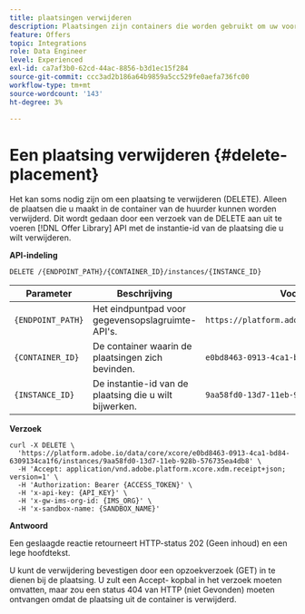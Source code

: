 ```yaml
---
title: plaatsingen verwijderen
description: Plaatsingen zijn containers die worden gebruikt om uw voorstellen te tonen.
feature: Offers
topic: Integrations
role: Data Engineer
level: Experienced
exl-id: ca7af3b0-62cd-44ac-8856-b3d1ec15f284
source-git-commit: ccc3ad2b186a64b9859a5cc529fe0aefa736fc00
workflow-type: tm+mt
source-wordcount: '143'
ht-degree: 3%

---
```


# Een plaatsing verwijderen {#delete-placement}

Het kan soms nodig zijn om een plaatsing te verwijderen (DELETE). Alleen de plaatsen die u maakt in de container van de huurder kunnen worden verwijderd. Dit wordt gedaan door een verzoek van de DELETE aan uit te voeren [!DNL Offer Library] API met de instantie-id van de plaatsing die u wilt verwijderen.

**API-indeling**

```http
DELETE /{ENDPOINT_PATH}/{CONTAINER_ID}/instances/{INSTANCE_ID}
```

| Parameter | Beschrijving | Voorbeeld |
| --------- | ----------- | ------- |
| `{ENDPOINT_PATH}` | Het eindpuntpad voor gegevensopslagruimte-API&#39;s. | `https://platform.adobe.io/data/core/xcore/` |
| `{CONTAINER_ID}` | De container waarin de plaatsingen zich bevinden. | `e0bd8463-0913-4ca1-bd84-6309134ca1f6` |
| `{INSTANCE_ID}` | De instantie-id van de plaatsing die u wilt bijwerken. | `9aa58fd0-13d7-11eb-928b-576735ea4db8` |

**Verzoek**

```shell
curl -X DELETE \
  'https://platform.adobe.io/data/core/xcore/e0bd8463-0913-4ca1-bd84-6309134ca1f6/instances/9aa58fd0-13d7-11eb-928b-576735ea4db8' \
  -H 'Accept: application/vnd.adobe.platform.xcore.xdm.receipt+json; version=1' \
  -H 'Authorization: Bearer {ACCESS_TOKEN}' \
  -H 'x-api-key: {API_KEY}' \
  -H 'x-gw-ims-org-id: {IMS_ORG}' \
  -H 'x-sandbox-name: {SANDBOX_NAME}'
```

**Antwoord**

Een geslaagde reactie retourneert HTTP-status 202 (Geen inhoud) en een lege hoofdtekst.

U kunt de verwijdering bevestigen door een opzoekverzoek (GET) in te dienen bij de plaatsing. U zult een Accept- kopbal in het verzoek moeten omvatten, maar zou een status 404 van HTTP (niet Gevonden) moeten ontvangen omdat de plaatsing uit de container is verwijderd.
